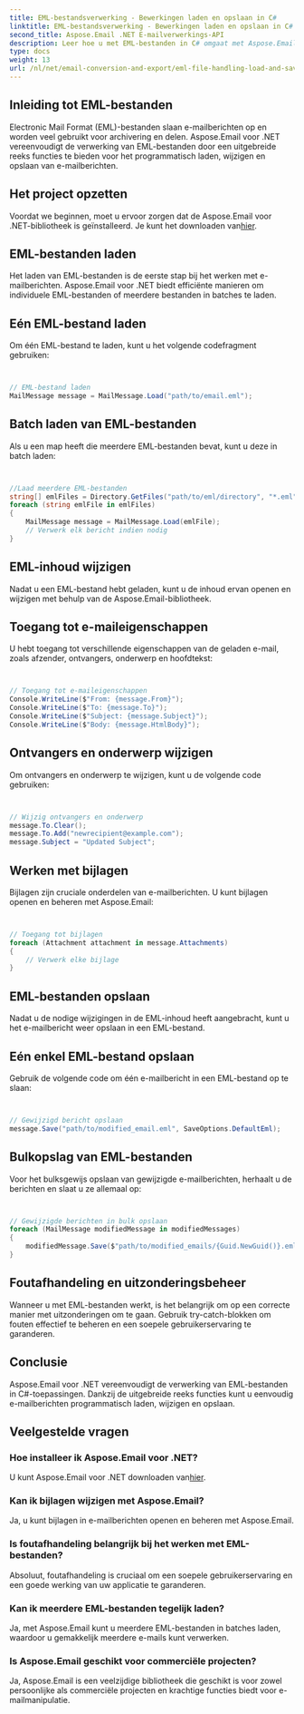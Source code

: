 ```yaml
---
title: EML-bestandsverwerking - Bewerkingen laden en opslaan in C#
linktitle: EML-bestandsverwerking - Bewerkingen laden en opslaan in C#
second_title: Aspose.Email .NET E-mailverwerkings-API
description: Leer hoe u met EML-bestanden in C# omgaat met Aspose.Email voor .NET. Stapsgewijze handleiding met codevoorbeelden voor het laden, wijzigen en opslaan van e-mailberichten.
type: docs
weight: 13
url: /nl/net/email-conversion-and-export/eml-file-handling-load-and-save-operations-in-csharp/
---
```


## Inleiding tot EML-bestanden

Electronic Mail Format (EML)-bestanden slaan e-mailberichten op en worden veel gebruikt voor archivering en delen. Aspose.Email voor .NET vereenvoudigt de verwerking van EML-bestanden door een uitgebreide reeks functies te bieden voor het programmatisch laden, wijzigen en opslaan van e-mailberichten.

## Het project opzetten

 Voordat we beginnen, moet u ervoor zorgen dat de Aspose.Email voor .NET-bibliotheek is geïnstalleerd. Je kunt het downloaden van[hier](https://releases.aspose.com/email/net).

## EML-bestanden laden

Het laden van EML-bestanden is de eerste stap bij het werken met e-mailberichten. Aspose.Email voor .NET biedt efficiënte manieren om individuele EML-bestanden of meerdere bestanden in batches te laden.

## Eén EML-bestand laden

Om één EML-bestand te laden, kunt u het volgende codefragment gebruiken:

```csharp


// EML-bestand laden
MailMessage message = MailMessage.Load("path/to/email.eml");
```

## Batch laden van EML-bestanden

Als u een map heeft die meerdere EML-bestanden bevat, kunt u deze in batch laden:

```csharp


//Laad meerdere EML-bestanden
string[] emlFiles = Directory.GetFiles("path/to/eml/directory", "*.eml");
foreach (string emlFile in emlFiles)
{
    MailMessage message = MailMessage.Load(emlFile);
    // Verwerk elk bericht indien nodig
}
```

## EML-inhoud wijzigen

Nadat u een EML-bestand hebt geladen, kunt u de inhoud ervan openen en wijzigen met behulp van de Aspose.Email-bibliotheek.

## Toegang tot e-maileigenschappen

U hebt toegang tot verschillende eigenschappen van de geladen e-mail, zoals afzender, ontvangers, onderwerp en hoofdtekst:

```csharp


// Toegang tot e-maileigenschappen
Console.WriteLine($"From: {message.From}");
Console.WriteLine($"To: {message.To}");
Console.WriteLine($"Subject: {message.Subject}");
Console.WriteLine($"Body: {message.HtmlBody}");
```

## Ontvangers en onderwerp wijzigen

Om ontvangers en onderwerp te wijzigen, kunt u de volgende code gebruiken:

```csharp


// Wijzig ontvangers en onderwerp
message.To.Clear();
message.To.Add("newrecipient@example.com");
message.Subject = "Updated Subject";
```

## Werken met bijlagen

Bijlagen zijn cruciale onderdelen van e-mailberichten. U kunt bijlagen openen en beheren met Aspose.Email:

```csharp


// Toegang tot bijlagen
foreach (Attachment attachment in message.Attachments)
{
    // Verwerk elke bijlage
}
```

## EML-bestanden opslaan

Nadat u de nodige wijzigingen in de EML-inhoud heeft aangebracht, kunt u het e-mailbericht weer opslaan in een EML-bestand.

## Eén enkel EML-bestand opslaan

Gebruik de volgende code om één e-mailbericht in een EML-bestand op te slaan:

```csharp


// Gewijzigd bericht opslaan
message.Save("path/to/modified_email.eml", SaveOptions.DefaultEml);
```

## Bulkopslag van EML-bestanden

Voor het bulksgewijs opslaan van gewijzigde e-mailberichten, herhaalt u de berichten en slaat u ze allemaal op:

```csharp


// Gewijzigde berichten in bulk opslaan
foreach (MailMessage modifiedMessage in modifiedMessages)
{
    modifiedMessage.Save($"path/to/modified_emails/{Guid.NewGuid()}.eml", SaveOptions.DefaultEml);
}
```

## Foutafhandeling en uitzonderingsbeheer

Wanneer u met EML-bestanden werkt, is het belangrijk om op een correcte manier met uitzonderingen om te gaan. Gebruik try-catch-blokken om fouten effectief te beheren en een soepele gebruikerservaring te garanderen.

## Conclusie

Aspose.Email voor .NET vereenvoudigt de verwerking van EML-bestanden in C#-toepassingen. Dankzij de uitgebreide reeks functies kunt u eenvoudig e-mailberichten programmatisch laden, wijzigen en opslaan.

## Veelgestelde vragen

### Hoe installeer ik Aspose.Email voor .NET?

 U kunt Aspose.Email voor .NET downloaden van[hier](https://releases.aspose.com/email/net).

### Kan ik bijlagen wijzigen met Aspose.Email?

Ja, u kunt bijlagen in e-mailberichten openen en beheren met Aspose.Email.

### Is foutafhandeling belangrijk bij het werken met EML-bestanden?

Absoluut, foutafhandeling is cruciaal om een soepele gebruikerservaring en een goede werking van uw applicatie te garanderen.

### Kan ik meerdere EML-bestanden tegelijk laden?

Ja, met Aspose.Email kunt u meerdere EML-bestanden in batches laden, waardoor u gemakkelijk meerdere e-mails kunt verwerken.

### Is Aspose.Email geschikt voor commerciële projecten?

Ja, Aspose.Email is een veelzijdige bibliotheek die geschikt is voor zowel persoonlijke als commerciële projecten en krachtige functies biedt voor e-mailmanipulatie.